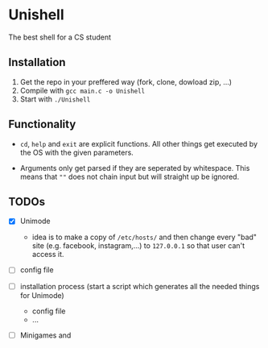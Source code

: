 # Unishell
 The best shell for a CS student

## Installation

1. Get the repo in your preffered way (fork, clone, dowload zip, ...)
2. Compile with `gcc main.c -o Unishell`
3. Start with `./Unishell`

## Functionality

- `cd`, `help` and `exit` are explicit functions. All other things get executed by the OS with the given parameters.

- Arguments only get parsed if they are seperated by whitespace. This means that ``""`` does not chain input but will straight up be ignored.

## TODOs

- [x] Unimode
    - idea is to make a copy of ``/etc/hosts/`` and then change every "bad" site (e.g. facebook, instagram,...) to ``127.0.0.1`` so that user can't access it.
- [ ] config file
- [ ] installation process (start a script which generates all the needed things for Unimode)
    - config file
    - ...
- [ ] Minigames and 


